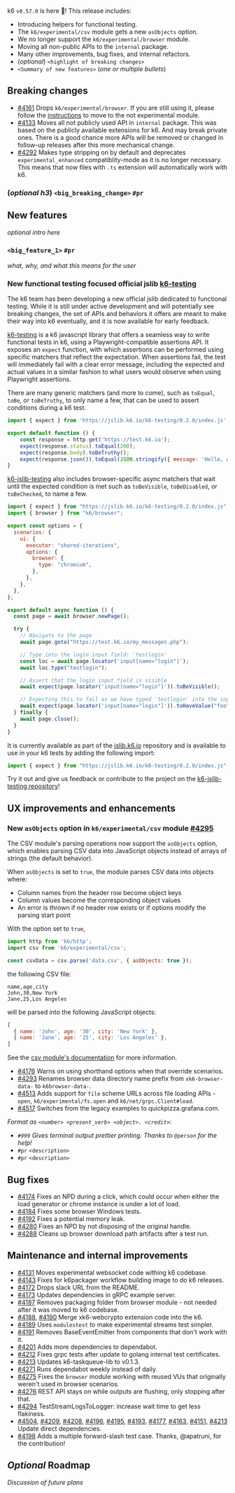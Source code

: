 k6 `v0.57.0` is here 🎉! This release includes:

- Introducing helpers for functional testing.
- The `k6/experimental/csv` module gets a new `asObjects` option.
- We no longer support the `k6/experimental/browser` module.
- Moving all non-public APIs to the `internal` package.
- Many other improvements, bug fixes, and internal refactors.
- (_optional_) `<highlight of breaking changes>`
- `<Summary of new features>` (_one or multiple bullets_)


## Breaking changes

- [#4161](https://github.com/grafana/k6/pull/4161) Drops `k6/experimental/browser`. If you are still using it, please follow the [instructions](https://grafana.com/docs/k6/latest/using-k6-browser/migrating-to-k6-v0-52/) to move to the not experimental module.
- [#4133](https://github.com/grafana/k6/pull/4133) Moves all not publicly used API in `internal` package. This was based on the publicly available extensions for k6. And may break private ones. There is a good chance more APIs will be removed or changed in follow-up releases after this more mechanical change.
- [#4292](https://github.com/grafana/k6/pull/4292) Makes type stripping on by default and deprecates `experimental_enhanced` compatiblity-mode as it is no longer necessary. This means that now files with `.ts` extension will automatically work with k6.

### (_optional h3_) `<big_breaking_change>` `#pr`

## New features

_optional intro here_

### `<big_feature_1>` `#pr`

_what, why, and what this means for the user_

### New functional testing focused official jslib [k6-testing](https://github.com/grafana/k6-jslib-testing)

The k6 team has been developing a new official jslib dedicated to functional testing. While it is still under active development and will potentially see breaking changes, the set of APIs and behaviors it offers are meant to make their way into k6 eventually, and it is now available for early feedback.

[k6-testing](https://github.com/grafana/k6-jslib-testing) is a k6 javascript library that offers a seamless way to write functional tests in k6, using a Playwright-compatible assertions API. It exposes an `expect` function, with which assertions can be performed using specific matchers that reflect the expectation.
When assertions fail, the test will immediately fail with a clear error message, including the expected and actual values in a similar fashion to what users would observe when using Playwright assertions. 

There are many generic matchers (and more to come), such as `toEqual`, `toBe`, or `toBeTruthy`, to only name a few, that can be used to assert conditions during a k6 test.

```javascript
import { expect } from 'https://jslib.k6.io/k6-testing/0.2.0/index.js';

export default function () {
    const response = http.get('https://test.k6.io');
    expect(response.status).toEqual(200);
    expect(response.body).toBeTruthy();
    expect(response.json()).toEqual(JSON.stringify({ message: 'Hello, world!' }));
}
```

[k6-jslib-testing](https://github.com/grafana/k6-jslib-testing) also includes browser-specific async matchers that wait until the expected condition is met such as `toBeVisible`, `toBeDisabled`, or `toBeChecked`, to name a few.

```javascript
import { expect } from "https://jslib.k6.io/k6-testing/0.2.0/index.js";
import { browser } from "k6/browser";

export const options = {
  scenarios: {
    ui: {
      executor: "shared-iterations",
      options: {
        browser: {
          type: "chromium",
        },
      },
    },
  },
};

export default async function () {
  const page = await browser.newPage();

  try {
    // Navigate to the page
    await page.goto("https://test.k6.io/my_messages.php");

    // Type into the login input field: 'testlogin'
    const loc = await page.locator('input[name="login"]');
    await loc.type("testlogin");

    // Assert that the login input field is visible
    await expect(page.locator('input[name="login"]')).toBeVisible();

    // Expecting this to fail as we have typed 'testlogin' into the input instead of 'foo'
    await expect(page.locator('input[name="login"]')).toHaveValue("foo");
  } finally {
    await page.close();
  }
}
```

It is currently available as part of the [jslib.k6.io](https://jslib.k6.io) repository and is available to use in your k6 tests by adding the following import:

```javascript
import { expect } from "https://jslib.k6.io/k6-testing/0.2.0/index.js";
```

Try it out and give us feedback or contribute to the project on the [k6-jslib-testing repository](https://github.com/grafana/k6-jslib-testing)!


## UX improvements and enhancements

### New `asObjects` option in `k6/experimental/csv` module [#4295](https://github.com/grafana/k6/pull/4295)

The CSV module's parsing operations now support the `asObjects` option, which enables parsing CSV data into JavaScript objects instead of arrays of strings (the default behavior).

When `asObjects` is set to `true`, the module parses CSV data into objects where:
- Column names from the header row become object keys
- Column values become the corresponding object values
- An error is thrown if no header row exists or if options modify the parsing start point

With the option set to `true`, 

```js
import http from 'k6/http';
import csv from 'k6/experimental/csv';

const csvData = csv.parse('data.csv', { asObjects: true });
```

the following CSV file:

```csv
name,age,city
John,30,New York
Jane,25,Los Angeles
```

will be parsed into the following JavaScript objects:

```js
[
  { name: 'John', age: '30', city: 'New York' },
  { name: 'Jane', age: '25', city: 'Los Angeles' },
]
```

See the [csv module's documentation](https://grafana.com/docs/k6/latest/javascript-api/k6-experimental/csv/) for more information.

- [#4176](https://github.com/grafana/k6/pull/4176) Warns on using shorthand options when that override scenarios.
- [#4293](https://github.com/grafana/k6/pull/4293) Renames browser data directory name prefix from `xk6-browser-data-` to `k6browser-data-`.
- [#4513](https://github.com/grafana/k6/pull/4513) Adds support for `file` scheme URLs across file loading APIs - `open`, `k6/experimental/fs.open` and `k6/net/grpc.Client#load`.
- [#4517](https://github.com/grafana/k6/pull/4517) Switches from the legacy examples to quickpizza.grafana.com.

_Format as `<number> <present_verb> <object>. <credit>`_:

- _`#999` Gives terminal output prettier printing. Thanks to `@person` for the help!_
- `#pr` `<description>`
- `#pr` `<description>`

## Bug fixes

- [#4174](https://github.com/grafana/k6/pull/4174) Fixes an NPD during a click, which could occur when either the load generator or chrome instance is under a lot of load.
- [#4184](https://github.com/grafana/k6/pull/4184) Fixes some browser Windows tests.
- [#4192](https://github.com/grafana/k6/pull/4192) Fixes a potential memory leak.
- [#4280](https://github.com/grafana/k6/pull/4280) Fixes an NPD by not disposing of the original handle.
- [#4288](https://github.com/grafana/k6/pull/4288) Cleans up browser download path artifacts after a test run.

## Maintenance and internal improvements

- [#4131](https://github.com/grafana/k6/pull/4131) Moves experimental websocket code withing k6 codebase.
- [#4143](https://github.com/grafana/k6/pull/4143) Fixes for k6packager workflow building image to do k6 releases.
- [#4172](https://github.com/grafana/k6/pull/4172) Drops slack URL from the README.
- [#4173](https://github.com/grafana/k6/pull/4173) Updates dependencies in gRPC example server.
- [#4187](https://github.com/grafana/k6/pull/4187) Removes packaging folder from browser module - not needed after it was moved to k6 codebase.
- [#4188](https://github.com/grafana/k6/pull/4188), [#4190](https://github.com/grafana/k6/pull/4190) Merge xk6-webcrypto extension code into the k6.
- [#4189](https://github.com/grafana/k6/pull/4189) Uses `modulestest` to make experimental streams test simpler.
- [#4191](https://github.com/grafana/k6/pull/4191) Removes BaseEventEmitter from components that don't work with it.
- [#4201](https://github.com/grafana/k6/pull/4201) Adds more dependencies to dependabot.
- [#4212](https://github.com/grafana/k6/pull/4212) Fixes grpc tests after update to golang internal test certificates.
- [#4213](https://github.com/grafana/k6/pull/4213) Updates k6-taskqueue-lib to v0.1.3.
- [#4271](https://github.com/grafana/k6/pull/4271) Runs dependabot weekly instead of daily.
- [#4275](https://github.com/grafana/k6/pull/4275) Fixes the `browser` module working with reused VUs that originally weren't used in browser scenarios.
- [#4276](https://github.com/grafana/k6/pull/4276) REST API stays on while outputs are flushing, only stopping after that.
- [#4294](https://github.com/grafana/k6/pull/4294) TestStreamLogsToLogger: increase wait time to get less flakiness.
- [#4504](https://github.com/grafana/k6/pull/4504), [#4209](https://github.com/grafana/k6/pull/4209), [#4208](https://github.com/grafana/k6/pull/4208), [#4196](https://github.com/grafana/k6/pull/4196), [#4195](https://github.com/grafana/k6/pull/4195), [#4193](https://github.com/grafana/k6/pull/4193), [#4177](https://github.com/grafana/k6/pull/4177), [#4163](https://github.com/grafana/k6/pull/4163), [#4151](https://github.com/grafana/k6/pull/4151), [#4213](https://github.com/grafana/k6/pull/4213) Update direct dependencies.
- [#4198](https://github.com/grafana/k6/pull/4198) Adds a multiple forward-slash test case. Thanks, @apatruni, for the contribution!

## _Optional_ Roadmap

_Discussion of future plans_
